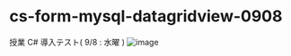 # cs-form-mysql-datagridview-0908
授業 C# 導入テスト( 9/8 : 水曜 )
![image](https://user-images.githubusercontent.com/1501327/132443568-e9e45ec4-7625-4f4d-80a3-fdf8ba6a1680.png)


